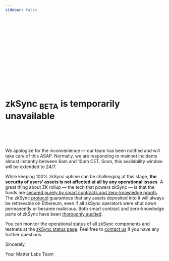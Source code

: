 ```yaml
---
sidebar: false
---
```


<br>
<br>
<br>
<br>
<br>
<br>
<br>
<br>
<br>
<br>
<br>
<br>

# zkSync <sub>BETA</sub> is temporarily unavailable

<br>
<br>
<br>

We apologize for the inconvenience — our team has been notified and will take care of this ASAP. Normally, we are responding to mainnet incidents almost instantly between 6am and 10pm CET. Soon, this availability window will be extended to 24/7.

While keeping 100% zkSync uptime can be challenging at this stage, **the security of users' assets is not affected at all by any operational issues**. A great thing about ZK rollup — the tech that powers zkSync — is that the funds are [secured purely by smart contracts and zero-knowledge proofs](https://zksync.io/faq/security.html). The zkSync [protocol](https://github.com/matter-labs/zksync/blob/master/docs/protocol.md) guarantees that any assets deposited into it will always be retrievable on Ethereum, even if all zkSync operators were shut down permanently or became malicious. Both smart contract and zero-knowledge parts of zkSync have been [thoroughly audited](https://zksync.io/zksync-1.0-audit.pdf).

You can monitor the operational status of all zkSync components and testnets at the [zkSync status page](https://uptime.com/s/zksync). Feel free to [contact us](https://zksync.io/contact.html) if you have any further questions.

Sincerely,

Your Matter Labs Team
